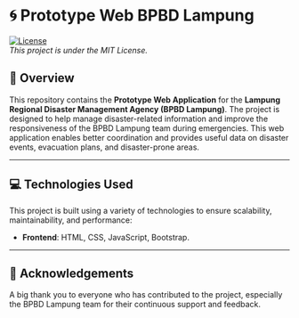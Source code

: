 # 🌀 Prototype Web BPBD Lampung

[![License](https://img.shields.io/badge/License-MIT-blue.svg)](LICENSE)  
_This project is under the MIT License._

## 🚀 Overview

This repository contains the **Prototype Web Application** for the **Lampung Regional Disaster Management Agency (BPBD Lampung)**. The project is designed to help manage disaster-related information and improve the responsiveness of the BPBD Lampung team during emergencies. This web application enables better coordination and provides useful data on disaster events, evacuation plans, and disaster-prone areas.

---

## 💻 Technologies Used

This project is built using a variety of technologies to ensure scalability, maintainability, and performance:

- **Frontend**: HTML, CSS, JavaScript, Bootstrap.

---

## 🌟 Acknowledgements

A big thank you to everyone who has contributed to the project, especially the BPBD Lampung team for their continuous support and feedback.
